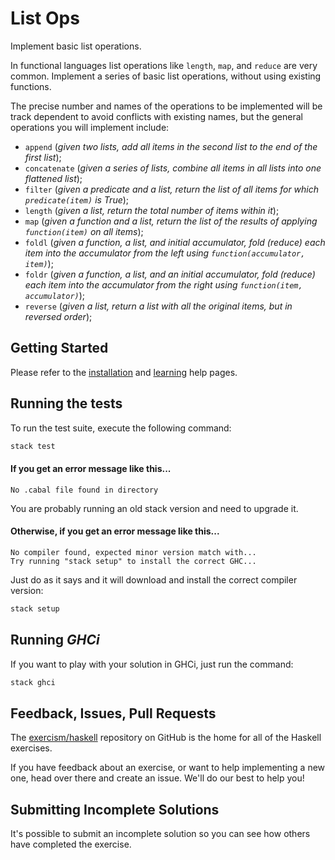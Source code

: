 # List Ops

Implement basic list operations.

In functional languages list operations like `length`, `map`, and
`reduce` are very common. Implement a series of basic list operations,
without using existing functions.

The precise number and names of the operations to be implemented will be
track dependent to avoid conflicts with existing names, but the general
operations you will implement include:

* `append` (*given two lists, add all items in the second list to the end of the first list*);
* `concatenate` (*given a series of lists, combine all items in all lists into one flattened list*);
* `filter` (*given a predicate and a list, return the list of all items for which `predicate(item)` is True*);
* `length` (*given a list, return the total number of items within it*);
* `map` (*given a function and a list, return the list of the results of applying `function(item)` on all items*);
* `foldl` (*given a function, a list, and initial accumulator, fold (reduce) each item into the accumulator from the left using `function(accumulator, item)`*);
* `foldr` (*given a function, a list, and an initial accumulator, fold (reduce) each item into the accumulator from the right using `function(item, accumulator)`*);
* `reverse` (*given a list, return a list with all the original items, but in reversed order*);


## Getting Started

Please refer to the [installation](https://exercism.io/tracks/haskell/installation)
and [learning](https://exercism.io/tracks/haskell/learning) help pages.

## Running the tests

To run the test suite, execute the following command:

```bash
stack test
```

#### If you get an error message like this...

```
No .cabal file found in directory
```

You are probably running an old stack version and need
to upgrade it.

#### Otherwise, if you get an error message like this...

```
No compiler found, expected minor version match with...
Try running "stack setup" to install the correct GHC...
```

Just do as it says and it will download and install
the correct compiler version:

```bash
stack setup
```

## Running *GHCi*

If you want to play with your solution in GHCi, just run the command:

```bash
stack ghci
```

## Feedback, Issues, Pull Requests

The [exercism/haskell](https://github.com/exercism/haskell) repository on
GitHub is the home for all of the Haskell exercises.

If you have feedback about an exercise, or want to help implementing a new
one, head over there and create an issue.  We'll do our best to help you!

## Submitting Incomplete Solutions
It's possible to submit an incomplete solution so you can see how others have completed the exercise.
